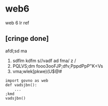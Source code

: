 # web6
web 6 lr ref
## [cringe done]
afdl;sd ma
1) sdflm kdfm s//vadf ad fma/ z /
2) PQLVS;dm fooo3ooFJP;dfv,PppdPpP"K<Vs
3) vma;wlek[pkwe)(U$@#

``` Pyhton
import govno as web
def vadsjbn():
    ...
;kmd 
vadsjbn()
```
